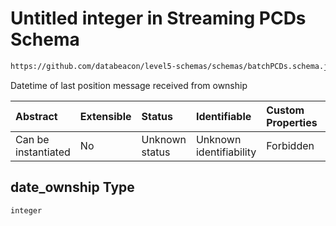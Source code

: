# Untitled integer in Streaming PCDs Schema

```txt
https://github.com/databeacon/level5-schemas/schemas/batchPCDs.schema.json#/properties/date_ownship
```

Datetime of last position message received from ownship

| Abstract            | Extensible | Status         | Identifiable            | Custom Properties | Additional Properties | Access Restrictions | Defined In                                                                        |
| :------------------ | :--------- | :------------- | :---------------------- | :---------------- | :-------------------- | :------------------ | :-------------------------------------------------------------------------------- |
| Can be instantiated | No         | Unknown status | Unknown identifiability | Forbidden         | Allowed               | none                | [batchPCDs.schema.json\*](../../out/batchPCDs.schema.json "open original schema") |

## date\_ownship Type

`integer`
